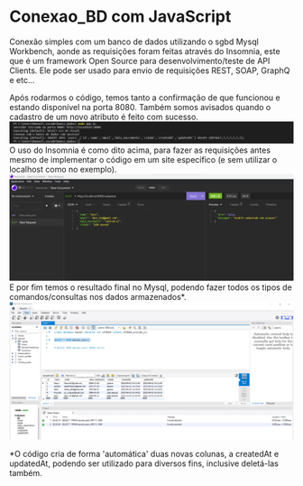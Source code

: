 # Conexao_BD com JavaScript

Conexão simples com um banco de dados utilizando o sgbd Mysql Workbench, aonde as requisições foram feitas através do Insomnia, este que é um framework Open Source para desenvolvimento/teste de API Clients. Ele pode ser usado para envio de requisições REST, SOAP, GraphQ e etc...

Após rodarmos o código, temos tanto a confirmação de que funcionou e estando disponível na porta 8080. Também somos avisados quando o cadastro de um novo atributo é feito com sucesso.
![img1](https://github.com/Ell-neto/Conexao_BD/blob/main/imgs/tela_inicial.png)
O uso do Insomnia é como dito acima, para fazer as requisições antes mesmo de implementar o código em um site específico (e sem utilizar o localhost como no exemplo).
![img2](https://github.com/Ell-neto/Conexao_BD/blob/main/imgs/util_insomnia.png)
E por fim temos o resultado final no Mysql, podendo fazer todos os tipos de comandos/consultas nos dados armazenados*.
![img3](https://github.com/Ell-neto/Conexao_BD/blob/main/imgs/vis_mysql.png)


*O código cria de forma 'automática' duas novas colunas, a createdAt e updatedAt, podendo ser utilizado para diversos fins, inclusive deletá-las também.
